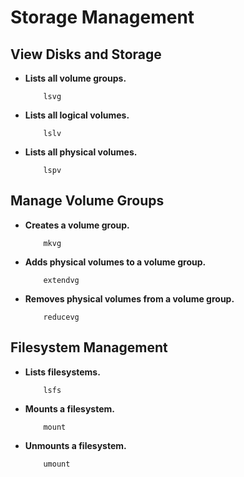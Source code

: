 # Storage Management

  ## View Disks and Storage
  - **Lists all volume groups.**
    ```shell
        lsvg
    ```
  - **Lists all logical volumes.**
    ```shell
        lslv
    ```
  - **Lists all physical volumes.**
    ```shell
        lspv
    ```
  ## Manage Volume Groups
  - **Creates a volume group.**
    ```shell
        mkvg
    ```
  - **Adds physical volumes to a volume group.**
    ```shell
        extendvg
    ```
  - **Removes physical volumes from a volume group.**
    ```shell
        reducevg
    ```
  ## Filesystem Management
  - **Lists filesystems.**
    ```shell
        lsfs
    ```
  - **Mounts a filesystem.**
    ```shell
        mount
    ```
  - **Unmounts a filesystem.**
    ```shell
        umount
    ```
